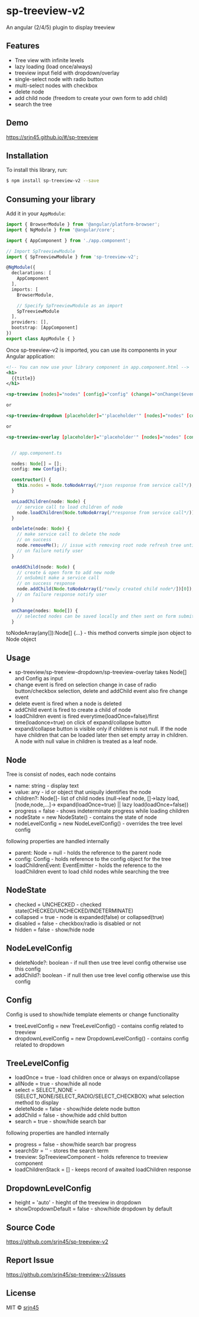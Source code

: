 # sp-treeview-v2
An angular (2/4/5) plugin to display treeview

## Features
- Tree view with infinite levels
- lazy loading (load once/always)
- treeview input field with dropdown/overlay
- single-select node with radio button
- multi-select nodes with checkbox
- delete node
- add child node (freedom to create your own form to add child)
- search the tree

## Demo

https://srjn45.github.io/#/sp-treeview

## Installation

To install this library, run:

```bash
$ npm install sp-treeview-v2 --save
```

## Consuming your library

Add it in your `AppModule`:

```typescript
import { BrowserModule } from '@angular/platform-browser';
import { NgModule } from '@angular/core';

import { AppComponent } from './app.component';

// Import SpTreeviewModule
import { SpTreeviewModule } from 'sp-treeview-v2';

@NgModule({
  declarations: [
    AppComponent
  ],
  imports: [
    BrowserModule,

    // Specify SpTreeviewModule as an import
    SpTreeviewModule
  ],
  providers: [],
  bootstrap: [AppComponent]
})
export class AppModule { }
```

Once sp-treeview-v2 is imported, you can use its components in your Angular application:

```xml
<!-- You can now use your library component in app.component.html -->
<h1>
  {{title}}
</h1>

<sp-treeview [nodes]="nodes" [config]="config" (change)="onChange($event)" (delete)="onDelete($event)" (addChild)="onAddChild($event)" (loadChildren)="onLoadChildren($event)"></sp-treeview>

or

<sp-treeview-dropdown [placeholder]="'placeholder'" [nodes]="nodes" [config]="config" (delete)="onDelete($event)" (addChild)="onAddChild($event)" (loadChildren)="onLoadChildren($event)" (change)="onChange($event)"></sp-treeview-dropdown>

or

<sp-treeview-overlay [placeholder]="'placeholder'" [nodes]="nodes" [config]="config" (delete)="onDelete($event)" (addChild)="onAddChild($event)" (loadChildren)="onLoadChildren($event)" (change)="onChange($event)"></sp-treeview-overlay>

```

```typescript

  // app.component.ts

  nodes: Node[] = [];
  config: new Config();

  constructor() {
    this.nodes = Node.toNodeArray(/*json response from service call*/);
  }

  onLoadChildren(node: Node) {
    // service call to load children of node
    node.loadChildren(Node.toNodeArray(/*response from service call*/));
  }

  onDelete(node: Node) {
    // make service call to delete the node
    // on success
    node.removeMe(); // issue with removing root node refresh tree until fixed
    // on failure notify user
  }

  onAddChild(node: Node) {
    // create & open form to add new node
    // onSubmit make a service call
    // on success response 
    node.addChild(Node.toNodeArray([/*newly created child node*/])[0]);
    // on failure response notify user
  }

  onChange(nodes: Node[]) {
    // selected nodes can be saved locally and then sent on form submit or directly make the service call.
  }

```

toNodeArray(any[]):Node[] {...} - this method converts simple json object to Node object

## Usage

- sp-treeview/sp-treeview-dropdown/sp-treeview-overlay takes Node[] and Config as input
- change event is fired on selection change in case of radio button/checkbox selection, delete and addChild event also fire change event
- delete event is fired when a node is deleted
- addChild event is fired to create a child of node
- loadChildren event is fired everytime(loadOnce=false)/first time(loadonce=true) on click of expand/collapse button
- expand/collapse button is visible only if children is not null. If the node have children that can be loaded later then set empty array in children. A node with null value in children is treated as a leaf node.

## Node

Tree is consist of nodes, each node contains

- name: string - display text
- value: any - id or object that uniquily identifies the node
- children?: Node[]- list of child nodes (null->leaf node, []->lazy load, [node,node,...]-> expand(loadOnce=true) || lazy load(loadOnce=false))
- progress = false - shows indeterminate progress while loading children 
- nodeState = new NodeState() - contains the state of node
- nodeLevelConfig = new NodeLevelConfig() - overrides the tree level config

following properties are handled internally

- parent: Node = null - holds the reference to the parent node
- config: Config - holds reference to the config object for the tree
- loadChildrenEvent: EventEmitter<Node> - holds the reference to the loadChildren event to load child nodes while searching the tree

## NodeState

- checked = UNCHECKED - checked state(CHECKED/UNCHECKED/INDETERMINATE)
- collapsed = true - node is expanded(false) or collapsed(true)
- disabled = false - checkbox/radio is disabled or not
- hidden = false - show/hide node

## NodeLevelConfig

- deleteNode?: boolean - if null then use tree level config otherwise use this config
- addChild?: boolean - if null then use tree level config otherwise use this config

## Config

Config is used to show/hide template elements or change functionality

- treeLevelConfig = new TreeLevelConfig() - contains config related to treeview
- dropdownLevelConfig = new DropdownLevelConfig() - contains config related to dropdown

## TreeLevelConfig

- loadOnce = true - load children once or always on expand/collapse
- allNode = true - show/hide all node
- select = SELECT_NONE - (SELECT_NONE/SELECT_RADIO/SELECT_CHECKBOX) what selection method to display
- deleteNode = false - show/hide delete node button
- addChild = false - show/hide add child button
- search = true - show/hide search bar

following properties are handled internally

- progress = false - show/hide search bar progress
- searchStr = '' - stores the search term
- treeview: SpTreeviewComponent - holds reference to treeview component
- loadChildrenStack = [] - keeps record of awaited loadChildren response

## DropdownLevelConfig

- height = 'auto' - hieght of the treeview in dropdown
- showDropdownDefault = false - show/hide dropdown by default

## Source Code

https://github.com/srjn45/sp-treeview-v2

## Report Issue

https://github.com/srjn45/sp-treeview-v2/issues

## License

MIT © [srjn45](mailto:srajanpathak45@gmail.com)